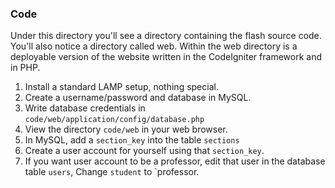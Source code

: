 ### Code

Under this directory you'll see a directory containing the flash source code. You'll also notice a directory called web. Within the web directory is a deployable version of the website written in the CodeIgniter framework and in PHP. 

1. Install a standard LAMP setup, nothing special.
2. Create a username/password and database in MySQL.
3. Write database credentials in `code/web/application/config/database.php`
4. View the directory `code/web` in your web browser.
5. In MySQL, add a `section_key` into the table `sections`
6. Create a user account for yourself using that `section_key`.
7. If you want user account to be a professor, edit that user in the database table `users`, Change `student` to `professor.
